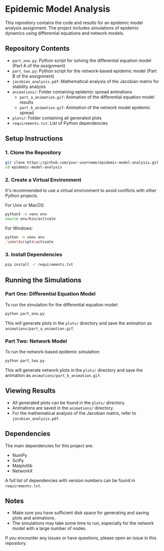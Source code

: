 # Epidemic Model Analysis

This repository contains the code and results for an epidemic model analysis assignment. The project includes simulations of epidemic dynamics using differential equations and network models.

## Repository Contents

- `part_one.py`: Python script for solving the differential equation model (Part A of the assignment)
- `part_two.py`: Python script for the network-based epidemic model (Part B of the assignment)
- `jacobian_analysis.pdf`: Mathematical analysis of the Jacobian matrix for stability analysis
- `animations/`: Folder containing epidemic spread animations
  - `part_a_animation.gif`: Animation of the differential equation model results
  - `part_b_animation.gif`: Animation of the network model epidemic spread
- `plots/`: Folder containing all generated plots
- `requirements.txt`: List of Python dependencies

## Setup Instructions

### 1. Clone the Repository

```bash
git clone https://github.com/your-username/epidemic-model-analysis.git
cd epidemic-model-analysis
```

### 2. Create a Virtual Environment

It's recommended to use a virtual environment to avoid conflicts with other Python projects.

For Unix or MacOS:
```bash
python3 -m venv env
source env/bin/activate
```

For Windows:
```bash
python -m venv env
.\env\Scripts\activate
```

### 3. Install Dependencies

```bash
pip install -r requirements.txt
```

## Running the Simulations

### Part One: Differential Equation Model

To run the simulation for the differential equation model:

```bash
python part_one.py
```

This will generate plots in the `plots/` directory and save the animation as `animations/part_a_animation.gif`.

### Part Two: Network Model

To run the network-based epidemic simulation:

```bash
python part_two.py
```

This will generate network plots in the `plots/` directory and save the animation as `animations/part_b_animation.gif`.

## Viewing Results

- All generated plots can be found in the `plots/` directory.
- Animations are saved in the `animations/` directory.
- For the mathematical analysis of the Jacobian matrix, refer to `jacobian_analysis.pdf`.

## Dependencies

The main dependencies for this project are:
- NumPy
- SciPy
- Matplotlib
- NetworkX

A full list of dependencies with version numbers can be found in `requirements.txt`.

## Notes

- Make sure you have sufficient disk space for generating and saving plots and animations.
- The simulations may take some time to run, especially for the network model with a large number of nodes.

If you encounter any issues or have questions, please open an issue in this repository.
